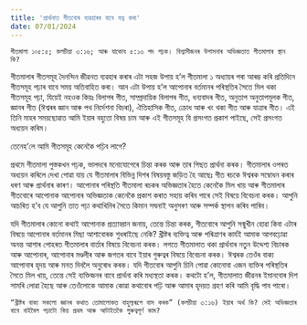 ```yaml
---
title: 'প্ৰাৰ্থনাত গীতবোৰ ব্যৱহাৰৰ বাবে যত্ন কৰা'
date: 07/01/2024
---
```


`গীতমালা ১০৫:৫; কলচীয়া ৩:১৬; আৰু যাকোব ৫:১৩ পদ পঢ়ক। বিশ্বাসীজনৰ উপাসনাৰ অভিজ্ঞতাত গীতমালাৰ স্থান কি?`

গীতমালাৰ গীতসমূহ দৈনন্দিন জীৱনত ব্যৱহাৰ কৰাৰ এটা সহজ উপায় হ’ল গীতমালা ১ অধ্যায়ৰ পৰা আৰম্ভ কৰি প্ৰতিদিনে গীতসমূহ পঢ়াৰ বাবে সময় অতিবাহিত কৰা। আন এটা উপায় হ’ল আপোনাৰ বৰ্তমানৰ পৰিস্থতিৰ সৈতে মিল থকা গীতসমূহ পঢ়া, যিয়েই নহওক কিয়ঃ বিলাপৰ গীত, সাম্প্ৰদায়িক বিলাপৰ গীত, ধন্যবাদৰ গীত, অনুতাপ অনুতাপমূলক গীত, জ্ঞানৰ গীত (ঈশ্বৰৰ জ্ঞান আৰু পথ নিৰ্দেশনা বিচৰা), ঐতিহাসিক গীত, ক্ৰোধ আৰু খং থকা গীত আৰু যাত্ৰাৰ গীত। এই তিনি মাহৰ সময়ছোৱাত আমি ইয়াৰ বহুতো বিষয় চাম আৰু এই গীতসমূহ যি প্ৰসংগত প্ৰকাশ পাইছে, সেই প্ৰসংগত অধ্যয়ন কৰিম।

তেনেহ’লে আমি গীতসমূহ কেনেকৈ পঢ়িব লাগে?

প্ৰথমে গীতমালা পুস্তকখন পঢ়ক, ভালদৰে মনোযোগেৰে চিন্তা কৰক আৰু তাৰ পিছত প্ৰাৰ্থনা কৰক। গীতমালাৰ ওপৰত অধ্যয়ন কৰিলে দেখা পোৱা যায় যে গীতমালাৰ বিভিন্ন দিশৰ বিষয়বস্তু জড়িত হৈ আছেঃ গীত ৰচকে ঈশ্বৰক সম্বোধন কৰাৰ ধৰণ আৰু প্ৰাৰ্থনাৰ কাৰণ। আপোনাৰ পৰিস্থতি গীতমালা ৰচকৰ অভিজ্ঞতাৰ হৈতে কেনেকৈ মিল খায় আৰু গীতমালাৰ গীতবোৰে আপোনাক আপোনাৰ অভিজ্ঞতাক কেনেকৈ প্ৰকাশ কৰাত সহায় কৰিব পাৰে সেই বিষয়ে বিবেচনা কৰক। আপুনি আচৰিত হ’ব যে আপুনি তাত পঢ়া কথাখিনিৰ সৈতে কিমান সঘনাই অনুসৰণ আৰু সম্পৰ্ক স্থাপন কৰিব পাৰিব।

যদি গীতমালাৰ কোনো কথাই আপোনাক প্ৰত্যাহ্বান জনায়, তেন্তে চিন্তা কৰক, গীতবোৰে আপুনি সন্মুখীন হোৱা কিবা এটাৰ বিষয়ে আপোনাৰ বৰ্তমানৰ মিছা আশাবোৰক শুধৰাইছে নেকি? খ্ৰীষ্টৰ ব্যক্তিত্ব আৰু পৰিত্ৰাণৰ কাৰ্যই আমাক আগবঢ়োৱা অনন্ত আশাৰ পোহৰত গীতমালাৰ বাৰ্তাৰ বিষয়ে বিবেচনা কৰক। লগতে গীতমালাত থকা প্ৰাৰ্থনাৰ নতুন উদ্দেশ্য বিচাৰক আৰু আপোনাৰ, আপোনাৰ মণ্ডলীৰ আৰু জগতৰ বাবে ইয়াৰ গুৰুত্বৰ বিষয়ে বিবেচনা কৰক। ঈশ্বৰক তেওঁৰ বাক্য আপোনাৰ হৃদয় আৰু মনত দিবলৈ অনুৰোধ কৰক। যদি গীতবোৰ আপুনি চিনি পোৱা কোনোবা এজন ব্যক্তিৰ পৰিস্থতিৰ সৈতে মিল খায়, তেন্তে সেই ব্যক্তিজনৰ বাবে প্ৰাৰ্থনা কৰি মধ্যস্থতা কৰক। কথটো হ’ল, গীতমালাত জীৱনৰ ইমানবোৰ দিশ সামৰি লোৱা হৈছে আৰু তেওঁলোকে আমাক কোৱা কথাবোৰ পঢ়ি আৰু আমাৰ হৃদয়ত গ্ৰহণ কৰি আমি বৃদ্ধি পাব পাৰো।

`“খ্ৰীষ্টৰ বাক্য সকলো জ্ঞানৰ কথাত তোমালোকত বাহুল্যৰূপে বাস কৰক” (কলচীয়া ৩:১৬) ইয়াৰ অৰ্থ কি? সেই অভিজ্ঞতাৰ বাবে বাইবৈল পঢ়াটো কিয় প্ৰথম আৰু আটাইতকৈ গুৰুত্বপূৰ্ণ কাম?`